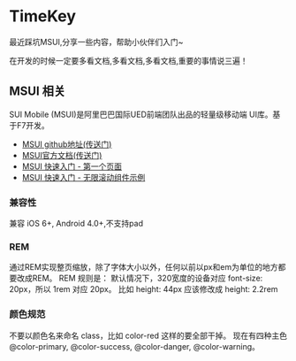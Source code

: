 # TimeKey 
 最近踩坑MSUI,分享一些内容，帮助小伙伴们入门~
 
 在开发的时候一定要多看文档,多看文档,多看文档,重要的事情说三遍！
## MSUI 相关
SUI Mobile (MSUI)是阿里巴巴国际UED前端团队出品的轻量级移动端 UI库。基于F7开发。
* [MSUI github地址(传送门)](https://github.com/sdc-alibaba/SUI-Mobile)
* [MSUI官方文档(传送门)](http://m.sui.taobao.org/components/)
* [MSUI 快速入门 - 第一个页面](https://github.com/CNCrazyMoon/TimeKey/issues/1)
* [MSUI 快速入门 - 无限滚动组件示例](https://github.com/CNCrazyMoon/TimeKey/issues/2)

### 兼容性
兼容 iOS 6+, Android 4.0+,不支持pad

### REM
通过REM实现整页缩放，除了字体大小以外，任何以前以px和em为单位的地方都要改成REM。 REM 规则是： 默认情况下，320宽度的设备对应 font-size: 20px，所以 1rem 对应 20px。 比如 height: 44px 应该修改成 height: 2.2rem

### 颜色规范
不要以颜色名来命名 class，比如 color-red 这样的要全部干掉。 现在有四种主色 @color-primary, @color-success, @color-danger, @color-warning。

